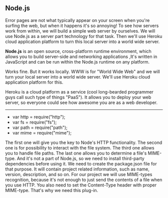 ## Node.js 
Error pages are not what typically appear on your screen when you're surfing the web, but when it happens it's so annoying! To see how servers work from within, we will build a simple web server by ourselves. We will use Node.js as a server part technology for that task. Then we'll
 use Heroku cloud application platform to turn this local server into a world 
 wide server.

 **Node.js** is an open source, cross-platform runtime environment, which allows you to build server-side and networking applications ,It's written in JavaScript and can be run within the Node.js runtime on any platform. 

 Works fine. But it works locally. WWW is for "World Wide Web" and we will turn your local server into a world wide server. We'll use Heroku cloud application platform for this. 

 Heroku is a cloud platform as a service (cool long-bearded programmer guys call such type of things "PaaS"). It allows you to deploy your web server, so everyone could see how awesome you are as a web developer. 


------------------------------------------

 - var http = require("http");
 - var fs = require("fs");
 - var path = require("path");
 - var mime = require("mime");
 
 The first one will give you the key to Node's HTTP functionality. The second one is for possibility to interact with the file system. The third one allows you to handle file paths. The last one allows you to determine a file's MIME-type. And it's not a part of Node.js, so we need to install third-party dependencies before using it. We need to create the package.json file for that purpose. It will contain project related information, such as name, version, description, and so on. For our project we will use MIME-types recognition, because it's not enough to just send the contents of a file when you use HTTP. You also need to set the Content-Type header with proper MIME-type. That's why we need this plug-in.